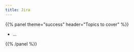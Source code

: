 ```yaml
---
title: Jira
---
```



{{% panel theme="success" header="Topics to cover" %}}

 - ...

{{% /panel %}}
